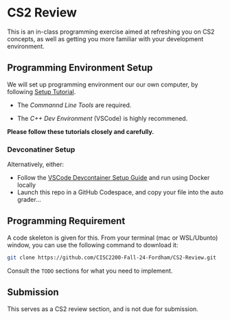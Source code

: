 # CS2 Review

This is an in-class programming exercise aimed at refreshing you on CS2 concepts,
as well as getting you more familiar with your development environment.

## Programming Environment Setup

We will set up programming environment our our own computer, by following [Setup Tutorial](https://eecs280staff.github.io/tutorials/).

- The _Commannd Line Tools_ are required.

- The _C++ Dev Environment_ (VSCode) is highly recommened.

**Please follow these tutorials closely and carefully.**

### Devconatiner Setup

Alternatively, either:

- Follow the [VSCode Devcontainer Setup Guide](https://code.visualstudio.com/docs/devcontainers/containers) and run using Docker locally
- Launch this repo in a GitHub Codespace, and copy your file into the auto grader...

## Programming Requirement

A code skeleton is given for this. From your terminal (mac or WSL/Ubunto) window, you can use the following command to download it:

```bash
git clone https://github.com/CISC2200-Fall-24-Fordham/CS2-Review.git
```

Consult the `TODO` sections for what you need to implement.

## Submission

This serves as a CS2 review section, and is not due for submission.

